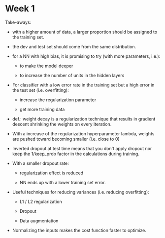 # Week 1

Take-aways:

* with a higher amount of data, a larger proportion should be assigned to the training set.

* the dev and test set should come from the same distribution.

* for a NN with high bias, it is promising to try (with more parameters, i.e.):

   * to make the model deeper
    
   * to increase the number of units in the hidden layers
    
* For classifier with a low error rate in the training set but a high error in the test set (i.e. overfitting):
  
  * increase the regularization parameter
  
  * get more training data
  
* def.: weight decay is a regularization technique that results in gradient descent shrinking the weights on every iteration.

* With a increase of the regularization hyperparameter lambda, weights are pushed toward becoming smaller (i.e. close to $0$)

* Inverted dropout at test time means that you don't apply dropout nor keep the 1/keep_prob factor in the calculations during training.

* With a smaller dropout rate:

  * regularization effect is reduced
  
  * NN ends up with a lower training set error.

* Useful techniques for reducing variances (i.e. reducing overfitting):

  * L1 / L2 regularization
  
  * Dropout
  
  * Data augmentation
  
* Normalizing the inputs makes the cost function faster to optimize.
